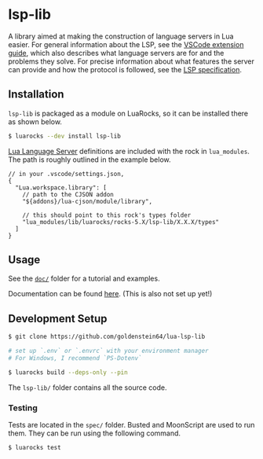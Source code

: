 # lsp-lib

A library aimed at making the construction of language servers in Lua easier. For general information about the LSP, see the [VSCode extension guide](https://code.visualstudio.com/api/language-extensions/language-server-extension-guide), which also describes what language servers are for and the problems they solve. For precise information about what features the server can provide and how the protocol is followed, see the [LSP specification](https://microsoft.github.io/language-server-protocol/specifications/lsp/3.17/specification/).

## Installation

`lsp-lib` is packaged as a module on LuaRocks, so it can be installed there as shown below.

```sh
$ luarocks --dev install lsp-lib
```

[Lua Language Server](https://github.com/LuaLS/lua-language-server) definitions are included with the rock in `lua_modules`. The path is roughly outlined in the example below.

```jsonc
// in your .vscode/settings.json,
{
  "Lua.workspace.library": [
    // path to the CJSON addon
    "${addons}/lua-cjson/module/library",

    // this should point to this rock's types folder
    "lua_modules/lib/luarocks/rocks-5.X/lsp-lib/X.X.X/types"
  ]
}
```

## Usage

See the [`doc/`](./doc/) folder for a tutorial and examples.

Documentation can be found [here](https://goldenstein64.github.io/lua-lsp-lib). (This is also not set up yet!)

## Development Setup

```sh
$ git clone https://github.com/goldenstein64/lua-lsp-lib

# set up `.env` or `.envrc` with your environment manager
# For Windows, I recommend `PS-Dotenv`

$ luarocks build --deps-only --pin
```

The `lsp-lib/` folder contains all the source code.

### Testing

Tests are located in the `spec/` folder. Busted and MoonScript are used to run them. They can be run using the following command.

```sh
$ luarocks test
```
